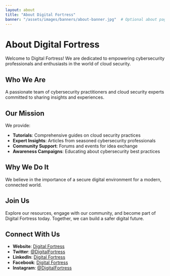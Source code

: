 ```yaml
---
layout: about
title: "About Digital Fortress"
banner: "/assets/images/banners/about-banner.jpg"  # Optional about page banner
---
```


# About Digital Fortress

Welcome to Digital Fortress! We are dedicated to empowering cybersecurity professionals and enthusiasts in the world of cloud security.

## Who We Are

A passionate team of cybersecurity practitioners and cloud security experts committed to sharing insights and experiences.

## Our Mission

We provide:

- **Tutorials**: Comprehensive guides on cloud security practices
- **Expert Insights**: Articles from seasoned cybersecurity professionals
- **Community Support**: Forums and events for idea exchange
- **Awareness Campaigns**: Educating about cybersecurity best practices

## Why We Do It

We believe in the importance of a secure digital environment for a modern, connected world.

## Join Us

Explore our resources, engage with our community, and become part of Digital Fortress today. Together, we can build a safer digital future.

## Connect With Us

- **Website**: [Digital Fortress](https://yourusername.github.io)
- **Twitter**: [@DigitalFortress](https://twitter.com/DigitalFortress)
- **LinkedIn**: [Digital Fortress](https://linkedin.com/company/digital-fortress)
- **Facebook**: [Digital Fortress](https://facebook.com/DigitalFortress)
- **Instagram**: [@DigitalFortress](https://instagram.com/DigitalFortress)
